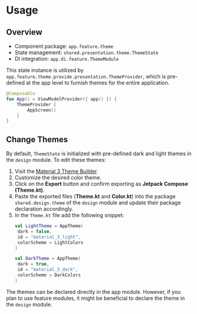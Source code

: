 # Usage

## Overview

- Component package: `app.feature.theme`
- State management: `shared.presentation.theme.ThemeState`
- DI integration: `app.di.feature.ThemeModule`

This state instance is utilized by `app.feature.theme.provide.presentation.ThemeProvider`, which is pre-defined at the app level to furnish themes for the entire application.

```kotlin
@Composable
fun App() = ViewModelProvider({ app() }) {
    ThemeProvider {
        AppScreen()
    }
}
```

## Change Themes

By default, `ThemeState` is initialized with pre-defined dark and light themes in the `design` module. To edit these themes:

1. Visit the [Material 3 Theme Builder](https://m3.material.io/theme-builder#/custom).
2. Customize the desired color theme.
3. Click on the **Export** button and confirm exporting as **Jetpack Compose (Theme.kt)**.
4. Paste the exported files (**Theme.kt** and **Color.kt**) into the package `shared.design.theme` of the `design` module and update their package declaration accordingly.
5. In the `Theme.kt` file add the following snippet:
   ```kotlin
   val LightTheme = AppTheme(
    dark = false,
    id = "material_3_light",
    colorScheme = LightColors
   )

   val DarkTheme = AppTheme(
    dark = true,
    id = "material_3_dark",
    colorScheme = DarkColors
   )
   ```

The themes can be declared directly in the app module. However, if you plan to use feature modules, it might be beneficial to declare the theme in the `design` module.
